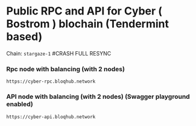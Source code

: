 # Public RPC and API for Cyber ( Bostrom ) blochain (Tendermint based)
Chain: `stargaze-1`
#CRASH FULL RESYNC

### Rpc node with balancing (with 2 nodes)
`https://cyber-rpc.bloqhub.network`


### API node with balancing (with 2 nodes) (Swagger playground enabled)
`https://cyber-api.bloqhub.network`

